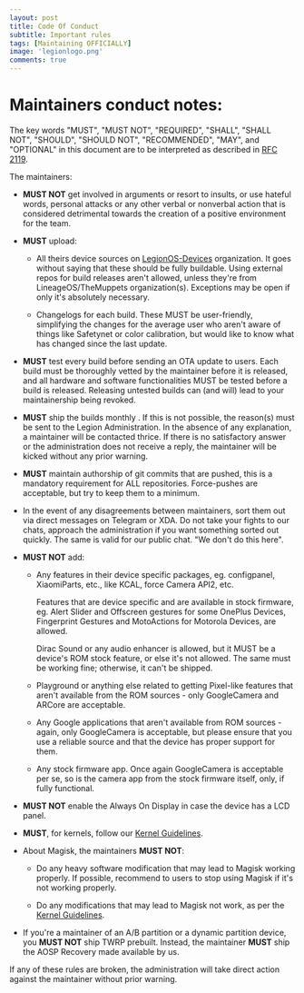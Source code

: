 ```yaml
---
layout: post
title: Code Of Conduct
subtitle: Important rules
tags: [Maintaining OFFICIALLY]
image: 'legionlogo.png'
comments: true
---
```

# Maintainers conduct notes:

The key words "MUST", "MUST NOT", "REQUIRED", "SHALL", "SHALL NOT", "SHOULD", "SHOULD NOT", "RECOMMENDED",  "MAY", and "OPTIONAL" in this document are to be interpreted as described in [RFC 2119](https://tools.ietf.org/html/rfc2119).

The maintainers:

- **MUST NOT** get involved in arguments or resort to insults, or use hateful words, personal attacks or any other verbal or nonverbal action that is considered detrimental towards the creation of a positive environment for the team.  

- **MUST** upload:

  - All theirs device sources on [LegionOS-Devices](https://github.com/legionos-devices) organization. It goes without saying that these should be fully buildable. Using external repos for build releases aren't allowed, unless they're from LineageOS/TheMuppets organization(s). Exceptions may be open if only it's absolutely necessary.

  - Changelogs for each build. These MUST be user-friendly, simplifying the changes for the average user who aren't aware of things like Safetynet or color calibration, but would like to know what has changed since the last update. 

- **MUST** test every build before sending an OTA update to users. Each build must be thoroughly vetted by the maintainer before it is released, and all hardware and software functionalities MUST be tested before a build is released. Releasing untested builds can (and will) lead to your maintainership being revoked.

- **MUST** ship the builds monthly . If this is not possible, the reason(s) must be sent to the Legion Administration. In the absence of any explanation, a maintainer will be contacted thrice. If there is no satisfactory answer or the administration does not receive a reply, the maintainer will be kicked without any prior warning. 

- **MUST** maintain authorship of git commits that are pushed, this is a mandatory requirement for ALL repositories. Force-pushes are acceptable, but try to keep them to a minimum.

- In the event of any disagreements between maintainers, sort them out via direct messages on Telegram or XDA. Do not take your fights to our chats, approach the administration if you want something sorted out quickly. The same is valid for our public chat. "We don't do this here".

- **MUST NOT** add:

  - Any features in their device specific packages, eg. configpanel, XiaomiParts, etc., like KCAL, force Camera API2, etc.

    Features that are device specific and are available in stock firmware, eg. Alert Slider and Offscreen gestures for some OnePlus Devices, Fingerprint Gestures and MotoActions for Motorola Devices, are allowed.

    Dirac Sound or any audio enhancer is allowed, but it MUST be a device's ROM stock feature, or else it's not allowed. The same must be working fine; otherwise, it can't be shipped.

  - Playground or anything else related to getting Pixel-like features that aren't available from the ROM sources - only GoogleCamera and ARCore are acceptable. 

  - Any Google applications that aren't available from ROM sources - again, only GoogleCamera is acceptable, but please ensure that you use a reliable source and that the device has proper support for them.

  - Any stock firmware app. Once again GoogleCamera is acceptable per se, so is the camera app from the stock firmware itself, only, if fully functional.

- **MUST NOT** enable the Always On Display in case the device has a LCD panel.

- **MUST**, for kernels, follow our [Kernel Guidelines](https://blog.project-legionos.org/content/post/2021-03-30-kernelguidelines/).

- About Magisk, the maintainers **MUST NOT**:

  - Do any heavy software modification that may lead to Magisk working properly. If possible, recommend to users to stop using Magisk if it's not working properly.

  - Do any modifications that may lead to Magisk not work, as per the [Kernel Guidelines](https://blog.project-legionos.org/content/post/2021-03-30-kernelguidelines/).

- If you're a maintainer of an A/B partition or a dynamic partition device, you **MUST NOT** ship TWRP prebuilt. Instead, the maintainer **MUST** ship the AOSP Recovery made available by us.

If any of these rules are broken, the administration will take direct action against the maintainer without prior warning.

